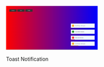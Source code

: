 <div> <img width=50% src="./assets/toast_notification.png" alt="image"> </div>
<div> <div width=50% > <p >  Toast Notification </p> </div></div>
